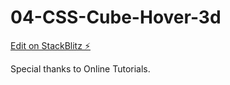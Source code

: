 # 04-CSS-Cube-Hover-3d

[Edit on StackBlitz ⚡️](https://stackblitz.com/edit/web-platform-w2dybt)

Special thanks to Online Tutorials.